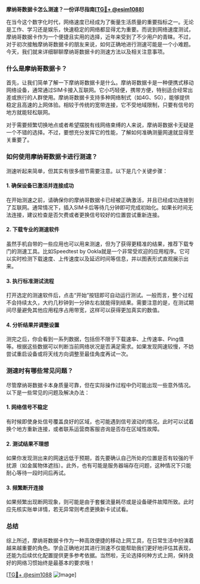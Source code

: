 **摩纳哥数据卡怎么测速？一份详尽指南[[TG💪+ @esim1088](https://t.me/s/esim1088)]**

在当今这个数字化时代，网络速度已经成为了衡量生活质量的重要指标之一。无论是工作、学习还是娱乐，快速稳定的网络都显得尤为重要。而说到网络速度测试，摩纳哥数据卡作为一个便捷且实用的选择，近年来受到了不少用户的青睐。不过，对于初次接触摩纳哥数据卡的朋友来说，如何正确地进行测速可能是一个小难题。今天，我们就来详细聊聊摩纳哥数据卡的测速方法以及相关注意事项。

### 什么是摩纳哥数据卡？

首先，让我们简单了解一下摩纳哥数据卡是什么。摩纳哥数据卡是一种便携式移动网络设备，通常通过SIM卡接入互联网。它小巧轻便，携带方便，特别适合经常出差或旅行的人群使用。摩纳哥数据卡支持多种网络制式（如4G、5G），能够提供稳定且高速的上网体验。相较于传统的宽带连接，它不受地域限制，只要有信号的地方就能轻松联网。

对于需要频繁切换地点或者希望摆脱有线网络束缚的人来说，摩纳哥数据卡无疑是一个不错的选择。不过，要想充分发挥它的性能，了解如何准确测量网速就显得至关重要了。

### 如何使用摩纳哥数据卡进行测速？

测速听起来简单，但其实有很多细节需要注意。以下是几个关键步骤：

#### 1. 确保设备已激活并连接成功

在开始测速之前，请确保你的摩纳哥数据卡已经被正确激活，并且已经成功连接到了互联网。通常情况下，插入SIM卡后等待几分钟即可完成初始化。如果长时间无法连接，建议检查是否欠费或者更换信号较好的位置尝试重新连接。

#### 2. 下载专业的测速软件

虽然手机自带的一些应用也可以用来测速，但为了获得更精准的结果，推荐下载专门的测速工具。比如Speedtest by Ookla就是一个非常受欢迎的应用程序。它可以实时检测下载速度、上传速度以及延迟时间等信息，并以图表形式直观展示出来。

#### 3. 执行标准测试流程

打开选定的测速软件后，点击“开始”按钮即可自动运行测试。一般而言，整个过程不会持续太久，大约几秒钟到一分钟左右就能得到结果。需要注意的是，在测试期间尽量避免其他应用程序占用带宽，这样可以获得更加真实的数值。

#### 4. 分析结果并调整设置

测完之后，你会看到一系列数据，包括但不限于下载速率、上传速率、Ping值等。根据这些数据可以判断当前网络状况是否满足需求。如果发现网速较慢，不妨尝试重启设备或将天线方向调整至最佳角度再试一次。

### 测速时有哪些常见问题？

尽管摩纳哥数据卡本身质量可靠，但在实际操作过程中仍可能出现一些意外情况。以下是一些常见的问题及解决办法：

#### 1. 网络信号不稳定

有时候即使身处信号覆盖良好的区域，也可能遇到信号波动的情况。此时可以试着换个地方重新连接，或者联系运营商客服咨询是否存在区域性故障。

#### 2. 测试结果不理想

如果你发现测出来的网速远低于预期，首先要确认自己所处的位置是否有较强的干扰源（如金属物体遮挡）。此外，也有可能是服务器端存在问题，这种情况下只能耐心等待一段时间后再试。

#### 3. 频繁断开连接

如果频繁出现断网现象，则可能是由于套餐流量耗尽或是设备硬件故障所致。此时应先核实账单详情，若无异常则考虑更换新卡试试看。

### 总结

综上所述，摩纳哥数据卡作为一种高效便捷的移动上网工具，在日常生活中扮演着越来越重要的角色。学会正确地对其进行测速不仅能帮助我们更好地评估其表现，还能为后续优化配置提供更多参考依据。当然啦，无论选择何种方式上网，保持良好的网络习惯始终是最基本的要求哦！

[[TG💪+ @esim1088](https://t.me/s/esim1088) ![Image](https://i.postimg.cc/4NQfJmqS/Snipaste-2025-05-13-00-14-12.png)]